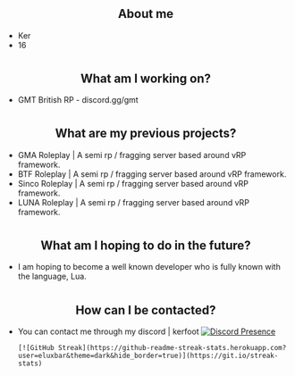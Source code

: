 # <h2 align="center">About me</h2>
- Ker
- 16

# <h2 align="center">What am I working on?</h2>
- GMT British RP - discord.gg/gmt 

# <h2 align="center">What are my previous projects?</h2>
- GMA Roleplay | A semi rp / fragging server based around vRP framework.
- BTF Roleplay | A semi rp / fragging server based around vRP framework.
- Sinco Roleplay | A semi rp / fragging server based around vRP framework.
- LUNA Roleplay | A semi rp / fragging server based around vRP framework.

# <h2 align="center">What am I hoping to do in the future?</h2>
- I am hoping to become a well known developer who is fully known with the language, Lua.

# <h2 align="center">How can I be contacted?</h2>

- You can contact me through my discord | kerfoot
[![Discord Presence](https://lanyard.cnrad.dev/api/1041903927253286952)](https://discord.com/users/1041903927253286952)

      [![GitHub Streak](https://github-readme-streak-stats.herokuapp.com?user=eluxbar&theme=dark&hide_border=true)](https://git.io/streak-stats)
